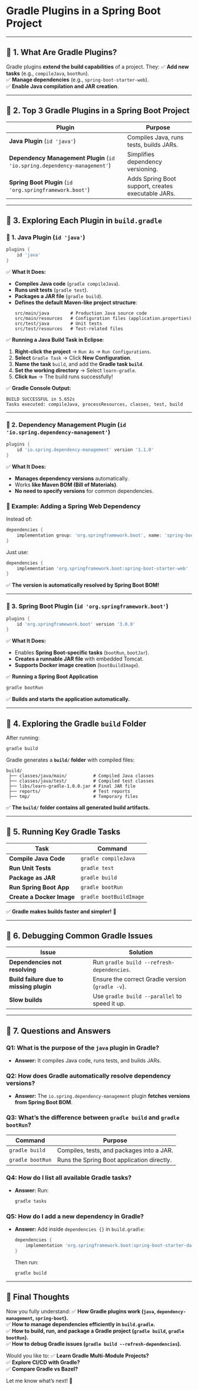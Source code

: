 # Gradle Plugins in a Spring Boot Project

---

## **📌 1. What Are Gradle Plugins?**

Gradle plugins **extend the build capabilities** of a project. They: ✅ **Add
new tasks** (e.g., `compileJava`, `bootRun`).  
✅ **Manage dependencies** (e.g., `spring-boot-starter-web`).  
✅ **Enable Java compilation and JAR creation**.

---

## **📌 2. Top 3 Gradle Plugins in a Spring Boot Project**

| **Plugin**                                                                | **Purpose**                                        |
| ------------------------------------------------------------------------- | -------------------------------------------------- |
| **Java Plugin** (`id 'java'`)                                             | Compiles Java, runs tests, builds JARs.            |
| **Dependency Management Plugin** (`id 'io.spring.dependency-management'`) | Simplifies dependency versioning.                  |
| **Spring Boot Plugin** (`id 'org.springframework.boot'`)                  | Adds Spring Boot support, creates executable JARs. |

---

## **📌 3. Exploring Each Plugin in `build.gradle`**

### **🔹 1. Java Plugin (`id 'java'`)**

```groovy
plugins {
    id 'java'
}
```

✅ **What It Does:**

- **Compiles Java code** (`gradle compileJava`).
- **Runs unit tests** (`gradle test`).
- **Packages a JAR file** (`gradle build`).
- **Defines the default Maven-like project structure**:
  ```
  src/main/java        # Production Java source code
  src/main/resources   # Configuration files (application.properties)
  src/test/java        # Unit tests
  src/test/resources   # Test-related files
  ```

✅ **Running a Java Build Task in Eclipse**:

1. **Right-click the project** → `Run As` → `Run Configurations`.
2. **Select** `Gradle Task` → Click **New Configuration**.
3. **Name the task** `build`, and add the **Gradle task `build`**.
4. **Set the working directory** → Select `learn-gradle`.
5. **Click `Run`** → The build runs successfully!

✅ **Gradle Console Output:**

```
BUILD SUCCESSFUL in 5.652s
Tasks executed: compileJava, processResources, classes, test, build
```

---

### **🔹 2. Dependency Management Plugin (`id 'io.spring.dependency-management'`)**

```groovy
plugins {
    id 'io.spring.dependency-management' version '1.1.0'
}
```

✅ **What It Does:**

- **Manages dependency versions** automatically.
- Works **like Maven BOM (Bill of Materials)**.
- **No need to specify versions** for common dependencies.

### **🔹 Example: Adding a Spring Web Dependency**

Instead of:

```groovy
dependencies {
    implementation group: 'org.springframework.boot', name: 'spring-boot-starter-web', version: '3.0.0'
}
```

Just use:

```groovy
dependencies {
    implementation 'org.springframework.boot:spring-boot-starter-web'
}
```

✅ **The version is automatically resolved by Spring Boot BOM!**

---

### **🔹 3. Spring Boot Plugin (`id 'org.springframework.boot'`)**

```groovy
plugins {
    id 'org.springframework.boot' version '3.0.0'
}
```

✅ **What It Does:**

- Enables **Spring Boot-specific tasks** (`bootRun`, `bootJar`).
- **Creates a runnable JAR file** with embedded Tomcat.
- **Supports Docker image creation** (`bootBuildImage`).

✅ **Running a Spring Boot Application**

```sh
gradle bootRun
```

✅ **Builds and starts the application automatically.**

---

## **📌 4. Exploring the Gradle `build` Folder**

After running:

```sh
gradle build
```

Gradle generates a **`build/` folder** with compiled files:

```
build/
 ├── classes/java/main/          # Compiled Java classes
 ├── classes/java/test/          # Compiled test classes
 ├── libs/learn-gradle-1.0.0.jar # Final JAR file
 ├── reports/                    # Test reports
 ├── tmp/                        # Temporary files
```

✅ **The `build/` folder contains all generated build artifacts.**

---

## **📌 5. Running Key Gradle Tasks**

| **Task**                  | **Command**             |
| ------------------------- | ----------------------- |
| **Compile Java Code**     | `gradle compileJava`    |
| **Run Unit Tests**        | `gradle test`           |
| **Package as JAR**        | `gradle build`          |
| **Run Spring Boot App**   | `gradle bootRun`        |
| **Create a Docker Image** | `gradle bootBuildImage` |

✅ **Gradle makes builds faster and simpler!** 🚀

---

## **📌 6. Debugging Common Gradle Issues**

| **Issue**                               | **Solution**                                     |
| --------------------------------------- | ------------------------------------------------ |
| **Dependencies not resolving**          | Run `gradle build --refresh-dependencies`.       |
| **Build failure due to missing plugin** | Ensure the correct Gradle version (`gradle -v`). |
| **Slow builds**                         | Use `gradle build --parallel` to speed it up.    |

---

## **📌 7. Questions and Answers**

### **Q1: What is the purpose of the `java` plugin in Gradle?**

- **Answer:** It compiles Java code, runs tests, and builds JARs.

### **Q2: How does Gradle automatically resolve dependency versions?**

- **Answer:** The `io.spring.dependency-management` plugin **fetches versions
  from Spring Boot BOM**.

### **Q3: What’s the difference between `gradle build` and `gradle bootRun`?**

| **Command**      | **Purpose**                                |
| ---------------- | ------------------------------------------ |
| `gradle build`   | Compiles, tests, and packages into a JAR.  |
| `gradle bootRun` | Runs the Spring Boot application directly. |

### **Q4: How do I list all available Gradle tasks?**

- **Answer:** Run:
  ```sh
  gradle tasks
  ```

### **Q5: How do I add a new dependency in Gradle?**

- **Answer:** Add inside `dependencies {}` in `build.gradle`:
  ```groovy
  dependencies {
      implementation 'org.springframework.boot:spring-boot-starter-data-jpa'
  }
  ```
  Then run:
  ```sh
  gradle build
  ```

---

## **🚀 Final Thoughts**

Now you fully understand: ✅ **How Gradle plugins work (`java`,
`dependency-management`, `spring-boot`).**  
✅ **How to manage dependencies efficiently in `build.gradle`.**  
✅ **How to build, run, and package a Gradle project (`gradle build`,
`gradle bootRun`).**  
✅ **How to debug Gradle issues (`gradle build --refresh-dependencies`).**

Would you like to: ✅ **Learn Gradle Multi-Module Projects?**  
✅ **Explore CI/CD with Gradle?**  
✅ **Compare Gradle vs Bazel?**

Let me know what’s next! 🚀
